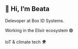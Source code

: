 ## 👋 Hi, I’m Beata

Delevoper at Box ID Systems.

Working in the Elixir ecosystem 🟣

IoT & climate tech 🌍
<!---
bdebinska/bdebinska is a ✨ special ✨ repository because its `README.md` (this file) appears on your GitHub profile.
You can click the Preview link to take a look at your changes.
--->
